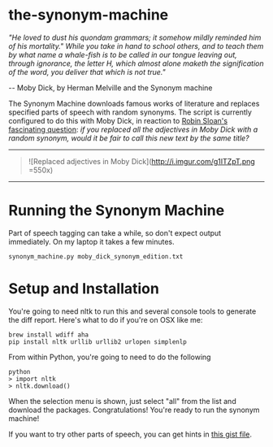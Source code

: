 the-synonym-machine
===================

*"He loved to dust his quondam grammars; it somehow mildly reminded him of his mortality." While you take in hand to school others, and to teach them by what name a whale-fish is to be called in our tongue leaving out, through ignorance, the letter H, which almost alone maketh the signification of the word, you deliver that which is not true."*

-- Moby Dick, by Herman Melville and the Synonym machine

The Synonym Machine downloads famous works of literature and replaces specified parts of speech with random synonyms. The script is currently configured to do this with Moby Dick, in reaction to [Robin Sloan's fascinating question](https://medium.com/message/14d61617f1d5): *if you replaced all the adjectives in Moby Dick with a random synonym, would it be fair to call this new text by the same title?*

***
> ![Replaced adjectives in Moby Dick](http://i.imgur.com/g1ITZpT.png =550x)
***

# Running the Synonym Machine
Part of speech tagging can take a while, so don't expect output immediately. On my laptop it takes a few minutes.

    synonym_machine.py moby_dick_synonym_edition.txt

# Setup and Installation

You're going to need nltk to run this and several console tools to generate the diff report. Here's what to do if you're on OSX like me:

    brew install wdiff aha
    pip install nltk urllib urllib2 urlopen simplenlp

From within Python, you're going to need to do the following

    python
    > import nltk
    > nltk.download()

When the selection menu is shown, just select "all" from the list and download the packages. Congratulations! You're ready to run the synonym machine! 

If you want to try other parts of speech, you can get hints in [this gist file](gist.github.com/natematias/75aab9f81086d8ccc82a).
